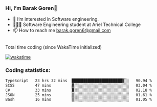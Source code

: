 ###  Hi, I’m Barak Goren👋
- 👀 I’m interested in Software engineering.
- 👨🏼‍🎓 Software Engineering student at Ariel Technical College
- 📫 How to reach me barak.goren6@gmail.com
##
Total time coding (since WakaTime initialized)

[![wakatime](https://wakatime.com/badge/user/5cc5ec80-a806-4ca2-a704-db29274e48cd.svg)](https://wakatime.com/@5cc5ec80-a806-4ca2-a704-db29274e48cd)

   
### Coding statistics:

<!--START_SECTION:waka-->

```txt
TypeScript   23 hrs 32 mins  ██████████████████████▓░░   90.94 %
SCSS         47 mins         ▓░░░░░░░░░░░░░░░░░░░░░░░░   03.04 %
C#           33 mins         ▓░░░░░░░░░░░░░░░░░░░░░░░░   02.18 %
JSON         25 mins         ▒░░░░░░░░░░░░░░░░░░░░░░░░   01.61 %
Bash         16 mins         ▒░░░░░░░░░░░░░░░░░░░░░░░░   01.05 %
```

<!--END_SECTION:waka-->

<!---
barakgoren/barakgoren is a ✨ special ✨ repository because its `README.md` (this file) appears on your GitHub profile.
You can click the Preview link to take a look at your changes.
--->
